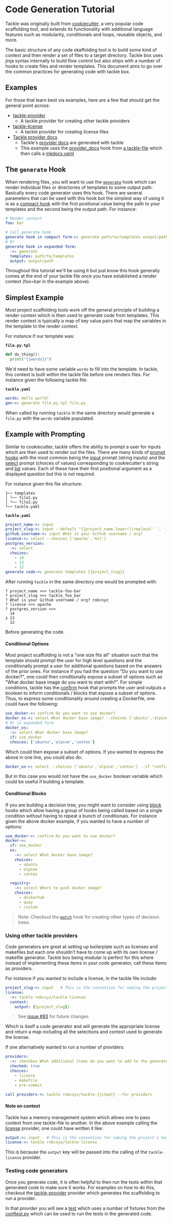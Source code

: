 # Code Generation Tutorial

Tackle was originally built from [cookiecutter](https://github.com/cookiecutter/cookiecutter), a very popular code scaffolding tool, and extends its functionality with additional language features such as modularity, conditionals and loops, reusable objects, and more.

The basic structure of any code skaffolding tool is to build some kind of context and then render a set of files to a target directory. Tackle box uses jinja syntax internally to build flow control but also ships with a number of hooks to create files and render templates. This document aims to go over the common practices for generating code with tackle box.

## Examples

For those that learn best via examples, here are a few that should get the general point across:

- [tackle-provider](https://github.com/robcxyz/tackle-provider)
  - A tackle provider for creating other tackle providers
- [tackle-license](https://github.com/robcxyz/tackle-license)
  - A tackle provider for creating license files
- [Tackle provider docs](https://github.com/robcxyz/tackle-box/blob/main/docs/docs-gen.yaml)
  - Tackle's [provider docs](https://robcxyz.github.io/tackle-box/creating-providers/#autogenerated-docs) are generated with tackle
  - This example uses the [provider_docs](../providers/Tackle/provider_docs.md) hook from [a tackle-file](https://github.com/robcxyz/tackle-box/blob/main/docs/docs-gen.yaml) which then calls a [mkdocs.yaml](https://github.com/robcxyz/tackle-box/blob/main/mkdocs.tackle.yml#L109)

## The `generate` Hook

When rendering files, you will want to use the [`generate`](../providers/Generate/generate.md) hook which can render individual files or directories of templates to some output path. Basically every code generator uses this hook. There are several parameters that can be used with this hook but the simplest way of using it is as a [compact hook](../writing-tackle-files.md#hook-call-forms) with the first positional value being the path to your templates and the second being the output path. For instance:

```yaml
# Render context
foo: bar

# Call generate hook
generate hook in compact form->: generate path/to/templates output/path
# Or
generate hook in expanded form:
  ->: generate
  templates: path/to/templates
  output: output/path
```

Throughout this tutorial we'll be using it but just know this hook generally comes at the end of your tackle file once you have established a render context (foo=bar in the example above).

## Simplest Example

Most project scaffolding tools work off the general principle of building a render context which is then used to generate code from templates. This render context is typically a map of key value pairs that map the variables in the template to the render context.

For instance if our template was:

**`file.py.tpl`**
```python
def do_thing():
  print("{{words}}")
```

We'd need to have some variable `words` to fill into the template. In tackle, this context is built within the tackle file before one renders files. For instance given the following tackle file:

**`tackle.yaml`**
```yaml
words: Hello world!
gen->: generate file.py.tpl file.py
```

When called by running `tackle` in the same directory would generate a `file.py` with the `words` variable populated.

## Example with Prompting

Similar to cookiecutter, tackle offers the ability to prompt a user for inputs which are then used to render out the files. There are many kinds of [prompt hooks](../providers/Prompts/index.md) with the most common being the [input](../providers/Prompts/input.md) prompt (string inputs) and the [select](../providers/Prompts/select.md) prompt (choices of values) corresponding to cookiecutter's string and [list](https://cookiecutter.readthedocs.io/en/latest/advanced/choice_variables.html) values. Each of these have their first positional argument as a displayed question but this is not required.

For instance given this file structure:

```
├── templates
│ └── file1.py
│ └── file2.py
└── tackle.yaml
```

**`tackle.yaml`**
```yaml
project_name->: input
project_slug->: input --default "{{project_name.lower()|replace(' ', '_')|replace('-', '_')|replace('.', '_')|trim()}}"
github_username->: input What is your Github username / org?
license->: select --choices ['apache','mit']
postgres_version:
  ->: select
  choices:
    - 14
    - 13
    - 12
generate code->: generate templates {{project_slug}}
```

After running `tackle` in the same directory one would be prompted with:

```
? project_name >>> tackle-foo-bar
? project_slug >>> tackle_foo_bar
? What is your Github username / org? robcxyz
? license >>> apache
? postgres_version >>>
  14
❯ 13
  12
```

Before generating the code.

#### Conditional Options

Most project scaffolding is not a "one size fits all" situation such that the template should prompt the user for high level questions and the conditionally prompt a user for additional questions based on the answers of the prior ones. For instance if you had the question "Do you want to use docker?", one could then conditionally expose a subset of options such as "What docker base image do you want to start with?".  For simple conditions, tackle has the [confirm](../providers/Prompts/confirm.md) hook that prompts the user and outputs a boolean to inform conditionals / blocks that expose a subset of options. Thus, to express some conditionality around creating a Dockerfile, one could have the following:

```yaml
use_docker->: confirm Do you want to use docker?
docker_os->: select What docker base image? --choices ['ubuntu','alpine','centos'] --if use_docker
# Or in expanded form
docker_os:
  ->: select What docker base image?
  if: use_docker
  choices: ['ubuntu','alpine','centos']
```

Which could then expose a subset of options. If you wanted to express the above in one line, you could also do:

```yaml
docker_os->: select --choices ['ubuntu','alpine','centos'] --if "confirm('Use docker?')"
```

But in this case you would not have the `use_docker` boolean variable which could be useful if building a template.

#### Conditional Blocks

If you are building a decision tree, you might want to consider using [block](../writing-tackle-files.md#blocks) hooks which allow having a group of hooks being called based on a single condition without having to repeat a bunch of conditionals. For instance given the above docker example, if you wanted to have a number of options:

```yaml
use_docker->: confirm Do you want to use docker?
docker->:
  if: use_docker
  os:
    ->: select What docker base image?
    choices:
      - ubuntu
      - alpine
      - centos

  registry:
    ->: select Where to push docker image?
    choices:
      - dockerhub
      - quay
      - custom
```

> Note: Checkout the [`match`](../providers/Logic/match.md) hook for creating other types of decision trees.  

### Using other tackle providers  

Code generators are great at setting up boilerplate such as licenses and makefiles but each one shouldn't have to come up with its own license / makefile generator. Tackle box being modular is perfect for this where instead of implementing these items in your code generator, call these items as providers.

For instance if you wanted to include a license, in the tackle file include:

```yaml
project_slug->: input   # This is the convention for naming the project's head directory
license:
  ->: tackle robcxyz/tackle-license
  context:
    output: {{project_slug}}
```

> See [issue #83](https://github.com/robcxyz/tackle-box/issues/83) for future changes

Which is itself a code generator and will generate the appropriate license and return a map including all the selections and context used to generate the license.

If one alternatively wanted to run a number of providers:

```yaml
providers:
  ->: checkbox What additional items do you want to add to the generated code?
  checked: true
  choices:
    - license
    - makefile
    - pre-commit

call providers->: tackle robcxyz/tackle-{{item}} --for providers
```

#### Note on context

Tackle has a memory management system which allows one to pass context from one tackle-file to another. In the above example calling the [license]() provider, one could have written it like:

```yaml
output->: input   # This is the convention for naming the project's head directory
license->: tackle robcxyz/tackle-license
```

This is because the `output` key will be passed into the calling of the `tackle-license` provider.  

### Testing code generators

Once you generate code, it is often helpful to then run the tests within that generated code to make sure it works. For examples on how to do this, checkout the [tackle-provider](https://github.com/robcxyz/tackle-provider) provider which generates the scaffolding to run a provider.

In that provider you will see a [test](https://github.com/robcxyz/tackle-provider/blob/main/tests/test_this.py) which uses a number of fixtures from the [conftest.py](https://github.com/robcxyz/tackle-provider/blob/main/tests/conftest.py) which can be used to run the tests in the generated code.

